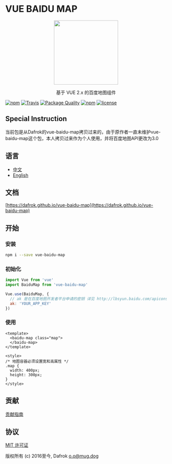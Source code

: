 # VUE BAIDU MAP

<p align="center">
  <img src="https://dafrok.github.io/vue-baidu-map/favicon.png" width="200px">
</p>
<p align="center">基于 VUE 2.x 的百度地图组件</p>

[![npm](https://img.shields.io/npm/v/vue-baidu-map.svg)]()
[![Travis](https://img.shields.io/travis/Dafrok/vue-baidu-map.svg)]()
[![Package Quality](http://npm.packagequality.com/shield/vue-baidu-map.svg)](http://packagequality.com/#?package=vue-baidu-map)
[![npm](https://img.shields.io/npm/dm/vue-baidu-map.svg)]()
[![license](https://img.shields.io/github/license/dafrok/vue-baidu-map.svg)]()

## Special Instruction

当前包是从Dafrok的vue-baidu-map拷贝过来的，由于原作者一直未维护vue-baidu-map这个包，本人拷贝过来作为个人使用，并将百度地图API更改为3.0

## 语言

- [中文](https://github.com/Dafrok/vue-baidu-map/blob/master/README.zh.md)
- [English](https://github.com/Dafrok/vue-baidu-map/blob/master/README.md)

## 文档

[https://dafrok.github.io/vue-baidu-map](https://dafrok.github.io/vue-baidu-map)

## 开始

### 安装

```bash
npm i --save vue-baidu-map
```

### 初始化

```javascript
import Vue from 'vue'
import BaiduMap from 'vue-baidu-map'

Vue.use(BaiduMap, {
  // ak 是在百度地图开发者平台申请的密钥 详见 http://lbsyun.baidu.com/apiconsole/key */
  ak: 'YOUR_APP_KEY'
})
```

### 使用
```vue
<template>
  <baidu-map class="map">
  </baidu-map>
</template>

<style>
/* 地图容器必须设置宽和高属性 */
.map {
  width: 400px;
  height: 300px;
}
</style>
```

## 贡献

[贡献指南](https://github.com/Dafrok/vue-baidu-map/blob/master/CONTRIBUTING.md)


## 协议

[MIT 许可证](https://opensource.org/licenses/MIT)

版权所有 (c) 2016至今, Dafrok <o.o@mug.dog>



